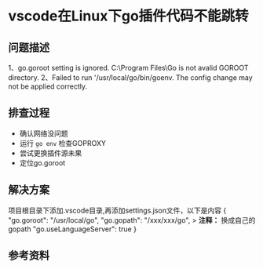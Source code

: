 # vscode在Linux下go插件代码不能跳转
## 问题描述

1、go.goroot setting is ignored. C:\Program Files\Go is not avalid GOROOT directory.
2、Failed to run '/usr/local/go/bin/goenv. The config change may not be applied correctly.

## 排查过程
- 确认网络没问题
- 运行 `go env` 检查GOPROXY
- 尝试更换插件源未果
- 定位go.goroot

## 解决方案
项目根目录下添加.vscode目录,再添加settings.json文件，以下是内容
{
    "go.goroot": "/usr/local/go",
    "go.gopath": "/xxx/xxx/go",  > **注释：** 换成自己的gopath
    "go.useLanguageServer": true
}

## 参考资料
